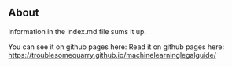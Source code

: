 ## About

Information in the index.md file sums it up. 

You can see it on github pages here: Read it on github pages here: https://troublesomequarry.github.io/machinelearninglegalguide/ 
